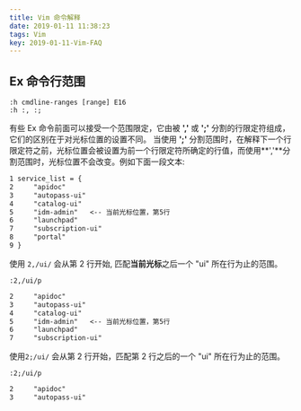 ```yaml
---
title: Vim 命令解释
date: 2019-01-11 11:38:23
tags: Vim
key: 2019-01-11-Vim-FAQ
---
```


## Ex 命令行范围

```vim
:h cmdline-ranges [range] E16
:h :, :;
```

有些 Ex 命令前面可以接受一个范围限定，它由被 **','** 或 **';'** 分割的行限定符组成，它们的区别在于对光标位置的设置不同。
当使用 **';'** 分割范围时，在解释下一个行限定符之前，光标位置会被设置为前一个行限定符所确定的行值，而使用**','**分割范围时，光标位置不会改变。例如下面一段文本:

```txt
1 service_list = {
2     "apidoc"
3     "autopass-ui"
4     "catalog-ui"
5     "idm-admin"   <-- 当前光标位置，第5行
6     "launchpad"
7     "subscription-ui"
8     "portal"
9 }
```

使用 `2,/ui/` 会从第 2 行开始, 匹配**当前光标**之后一个 "ui" 所在行为止的范围。

```vim
:2,/ui/p
```

```txt
2     "apidoc"
3     "autopass-ui"
4     "catalog-ui"
5     "idm-admin"   <-- 当前光标位置，第5行
6     "launchpad"
7     "subscription-ui"
```

使用`2;/ui/` 会从第 2 行开始，匹配第 2 行之后的一个 "ui" 所在行为止的范围。

```vim
:2;/ui/p
```

```txt
2     "apidoc"
3     "autopass-ui"
```
